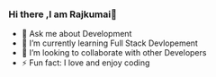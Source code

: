 ### Hi there ,I am Rajkumai👋
- 💬 Ask me about Development
- 🌱 I’m currently learning Full Stack Devlopement
- 👯 I’m looking to collaborate with other Developers
- ⚡ Fun fact: I love and enjoy coding

